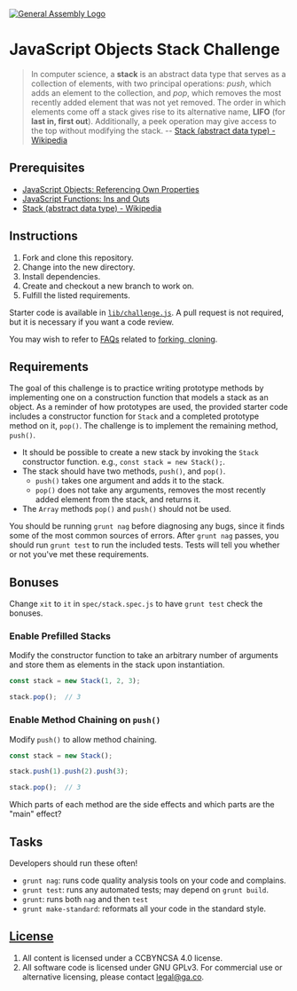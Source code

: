 [![General Assembly Logo](https://camo.githubusercontent.com/1a91b05b8f4d44b5bbfb83abac2b0996d8e26c92/687474703a2f2f692e696d6775722e636f6d2f6b6538555354712e706e67)](https://generalassemb.ly/education/web-development-immersive)

# JavaScript Objects Stack Challenge

> In computer science, a **stack** is an abstract data type that serves as a
> collection of elements, with two principal operations: *push*, which adds an
> element to the collection, and *pop*, which removes the most recently added
> element that was not yet removed. The order in which elements come off a stack
> gives rise to its alternative name, **LIFO** (for **last in, first out**).
> Additionally, a peek operation may give access to the top without modifying
> the stack. -- [Stack (abstract data type) - Wikipedia](https://en.wikipedia.org/wiki/Stack_%28abstract_data_type%29)

## Prerequisites
-   [JavaScript Objects: Referencing Own Properties](https://github.com/ga-wdi-boston/js-objects-this)
-   [JavaScript Functions: Ins and Outs](https://github.com/ga-wdi-boston/js-functions-ins-and-outs)
-   [Stack (abstract data type) - Wikipedia](https://en.wikipedia.org/wiki/Stack_%28abstract_data_type%29)

## Instructions

1.  Fork and clone this repository.
1.  Change into the new directory.
1.  Install dependencies.
1.  Create and checkout a new branch to work on.
1.  Fulfill the listed requirements.

Starter code is available in [`lib/challenge.js`](lib/challenge.js). A pull
request is not required, but it is necessary if you want a code review.

You may wish to refer to [FAQs](https://github.com/ga-wdi-boston/meta/wiki/)
related to [forking,
cloning](https://github.com/ga-wdi-boston/meta/wiki/ForkAndClone).

## Requirements

The goal of this challenge is to practice writing prototype methods by
implementing one on a construction function that models a stack as an object. As
a reminder of how prototypes are used, the provided starter code includes a
constructor function for `Stack` and a completed prototype method on it,
`pop()`. The challenge is to implement the remaining method, `push()`.

-   It should be possible to create a new stack by invoking the `Stack`
    constructor function. e.g., `const stack = new Stack();`.
-   The stack should have two methods, `push()`, and `pop()`.
    -   `push()` takes one argument and adds it to the stack.
    -   `pop()` does not take any arguments, removes the most recently added
        element from the stack, and returns it.
-   The `Array` methods `pop()` and `push()` should not be used.

You should be running `grunt nag` before diagnosing any bugs, since it finds
some of the most common sources of errors. After `grunt nag` passes, you should
run `grunt test` to run the included tests. Tests will tell you whether or not
you've met these requirements.

## Bonuses

Change `xit` to `it` in `spec/stack.spec.js` to have `grunt test` check the
bonuses.

### Enable Prefilled Stacks

Modify the constructor function to take an arbitrary number of arguments and
store them as elements in the stack upon instantiation.

```javascript
const stack = new Stack(1, 2, 3);

stack.pop();  // 3
```

### Enable Method Chaining on `push()`

Modify `push()` to allow method chaining.

```javascript
const stack = new Stack();

stack.push(1).push(2).push(3);

stack.pop();  // 3
```

Which parts of each method are the side effects and which parts are the "main"
effect?

## Tasks

Developers should run these often!

-   `grunt nag`: runs code quality analysis tools on your code
    and complains.
-   `grunt test`: runs any automated tests; may depend on `grunt build`.
-   `grunt`: runs both `nag` and then `test`
-   `grunt make-standard`: reformats all your code in the standard style.

## [License](LICENSE)

1.  All content is licensed under a CC­BY­NC­SA 4.0 license.
1.  All software code is licensed under GNU GPLv3. For commercial use or
    alternative licensing, please contact legal@ga.co.
